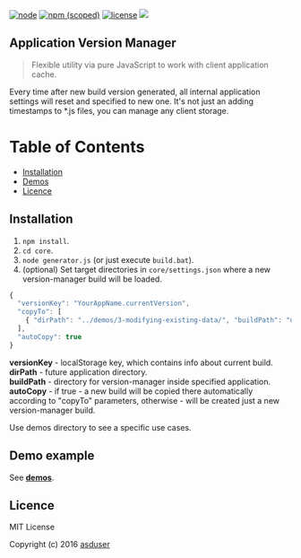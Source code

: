 [![node](https://img.shields.io/node/v/gh-badges.svg)]()
[![npm (scoped)](https://img.shields.io/npm/v/@cycle/core.svg)]()
[![license](https://img.shields.io/github/license/mashape/apistatus.svg)]()
[![](https://img.shields.io/badge/version-1.0-green.svg)]()

## Application Version Manager

> Flexible utility via pure JavaScript to work with client application cache. 

Every time after new build version generated, all internal application settings will reset and specified to new one.
It's not just an adding timestamps to *.js files, you can manage any client storage.

# Table of Contents

  * [Installation](#installation)
  * [Demos](#demo-example)
  * [Licence](#licence)

## Installation

1. `npm install`.
2. `cd core`.
3. `node generator.js` (or just execute `build.bat`).
4. (optional) Set target directories in `core/settings.json` where a new version-manager build will be loaded.

```javascript
{
  "versionKey": "YourAppName.currentVersion",
  "copyTo": [
    { "dirPath": "../demos/3-modifying-existing-data/", "buildPath": "utils/app-version-manager/" }
  ],
  "autoCopy": true
}
```

**versionKey** - localStorage key, which contains info about current build.<br/>
**dirPath** - future application directory.<br/>
**buildPath** - directory for version-manager inside specified application.<br/>
**autoCopy** - if true - a new build will be copied there automatically according to "copyTo" parameters, otherwise - will be created just a new version-manager build.<br/>

Use demos directory to see a specific use cases.

## Demo example

See [**demos**](https://github.com/asduser/app-version-manager/tree/master/demos/). 

## Licence

MIT License

Copyright (c) 2016 [asduser](https://github.com/asduser)
